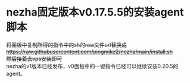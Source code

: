 # nezha固定版本v0.17.5.5的安装agent脚本
~~将面板中复制所得的指令中的sh的raw文件url替换成   
https://raw.githubusercontent.com/pingmike2/nezha/main/install.sh   
然后接着去vps安装即可~~  
nezha的v1版本已经发布，v0面板中的一键指令已经可以继续安装0.20.5的agent。
